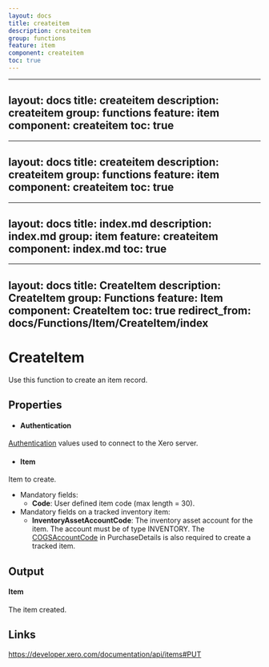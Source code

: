 ```yaml
---
layout: docs
title: createitem
description: createitem
group: functions
feature: item
component: createitem
toc: true
---
```

---
layout: docs
title: createitem
description: createitem
group: functions
feature: item
component: createitem
toc: true
---
---
layout: docs
title: createitem
description: createitem
group: functions
feature: item
component: createitem
toc: true
---
---
layout: docs
title: index.md
description: index.md
group: item
feature: createitem
component: index.md
toc: true
---
---
layout: docs
title: CreateItem
description: CreateItem
group: Functions
feature: Item
component: CreateItem
toc: true
redirect_from: docs/Functions/Item/CreateItem/index
---
CreateItem
============

Use this function to create an item record.

Properties
----------

- #### Authentication
[Authentication](../../../Common/Authentication/Index.md) values used to connect to the Xero server.
- #### Item
Item to create.
- Mandatory fields:
     - **Code**: User defined item code (max length = 30).
- Mandatory fields on a tracked inventory item:
     - **InventoryAssetAccountCode**: The inventory asset account for the item. The account must be of type INVENTORY. The [COGSAccountCode](https://developer.xero.com/documentation/api/items#COGS) in PurchaseDetails is also required to create a tracked item.


Output
-----
#### Item
The item created.

Links
-----

https://developer.xero.com/documentation/api/items#PUT
